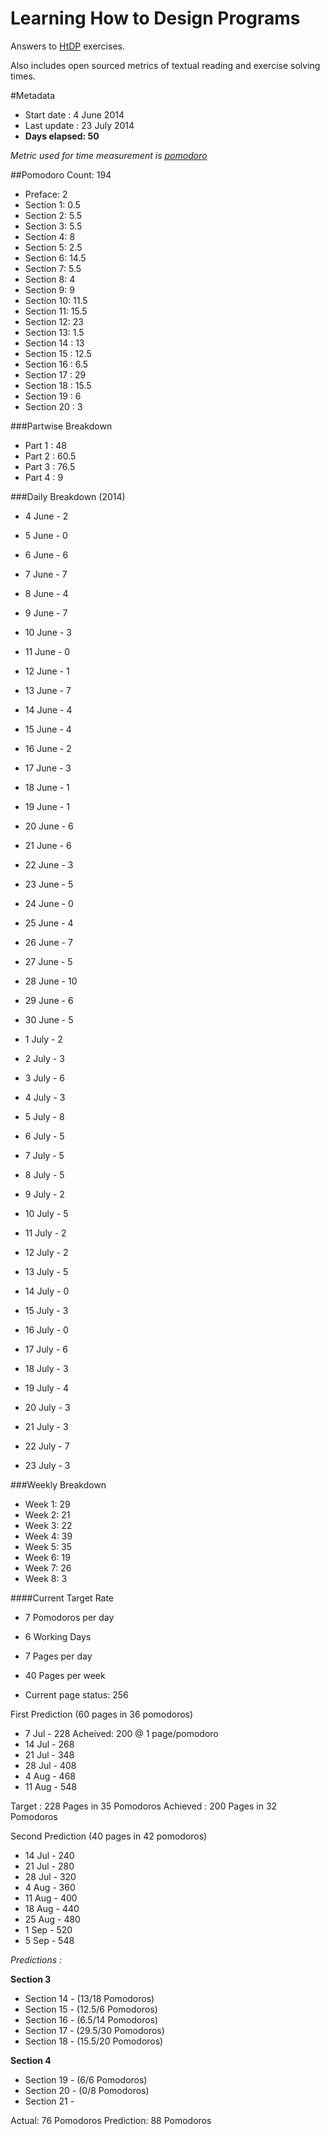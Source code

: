 Learning How to Design Programs
===============================

Answers to [HtDP](http://htdp.org/2003-09-26/Book/curriculum-Z-H-1.html)
exercises.

Also includes open sourced metrics of textual reading and exercise solving times.

#Metadata
- Start date : 4 June 2014
- Last update : 23 July 2014
- **Days elapsed: 50**

_Metric used for time measurement is [pomodoro](http://pomodorotechnique.com)_

##Pomodoro Count: 194

- Preface: 2
- Section 1: 0.5
- Section 2: 5.5
- Section 3: 5.5
- Section 4: 8
- Section 5: 2.5
- Section 6: 14.5
- Section 7: 5.5
- Section 8: 4
- Section 9: 9
- Section 10: 11.5
- Section 11: 15.5
- Section 12: 23
- Section 13: 1.5
- Section 14 : 13
- Section 15 : 12.5
- Section 16 : 6.5
- Section 17 : 29
- Section 18 : 15.5
- Section 19 : 6
- Section 20 : 3

###Partwise Breakdown

- Part 1 : 48
- Part 2 : 60.5
- Part 3 : 76.5
- Part 4 : 9

###Daily Breakdown (2014)
- 4 June - 2
- 5 June - 0
- 6 June - 6
- 7 June - 7
- 8 June - 4
- 9 June - 7
- 10 June - 3

- 11 June - 0
- 12 June - 1
- 13 June - 7
- 14 June - 4
- 15 June - 4
- 16 June - 2
- 17 June - 3

- 18 June - 1
- 19 June - 1
- 20 June - 6
- 21 June - 6
- 22 June - 3
- 23 June - 5
- 24 June - 0

- 25 June - 4
- 26 June - 7
- 27 June - 5
- 28 June - 10
- 29 June - 6
- 30 June - 5
- 1 July - 2

- 2 July - 3
- 3 July - 6
- 4 July - 3
- 5 July - 8
- 6 July - 5
- 7 July - 5
- 8 July - 5

- 9 July - 2
- 10 July - 5
- 11 July - 2
- 12 July - 2
- 13 July - 5
- 14 July - 0
- 15 July - 3

- 16 July - 0
- 17 July - 6
- 18 July - 3
- 19 July - 4
- 20 July - 3
- 21 July - 3
- 22 July - 7

- 23 July - 3

###Weekly Breakdown

- Week 1: 29
- Week 2: 21
- Week 3: 22
- Week 4: 39
- Week 5: 35
- Week 6: 19
- Week 7: 26
- Week 8: 3

####Current Target Rate

- 7 Pomodoros per day
- 6 Working Days
- 7 Pages per day
- 40 Pages per week

- Current page status: 256

First Prediction (60 pages in 36 pomodoros)
- 7 Jul - 228 Acheived: 200 @ 1 page/pomodoro
- 14 Jul - 268
- 21 Jul - 348
- 28 Jul - 408
- 4 Aug - 468
- 11 Aug - 548

Target : 228 Pages in 35 Pomodoros
Achieved : 200 Pages in 32 Pomodoros

Second Prediction (40 pages in 42 pomodoros)
- 14 Jul - 240
- 21 Jul - 280
- 28 Jul - 320
- 4 Aug - 360
- 11 Aug - 400
- 18 Aug - 440
- 25 Aug - 480
- 1 Sep - 520
- 5 Sep - 548

*Predictions :*

**Section 3**
- Section 14 - (13/18 Pomodoros)
- Section 15 - (12.5/6 Pomodoros)
- Section 16 - (6.5/14 Pomodoros)
- Section 17 - (29.5/30 Pomodoros)
- Section 18 - (15.5/20 Pomodoros)

**Section 4**
- Section 19 - (6/6 Pomodoros)
- Section 20 - (0/8 Pomodoros)
- Section 21 - 

Actual: 76 Pomodoros
Prediction: 88 Pomodoros